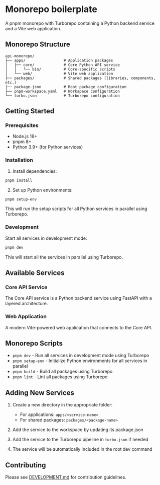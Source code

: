 # Monorepo boilerplate

A pnpm monorepo with Turborepo containing a Python backend service and a Vite web application.

## Monorepo Structure

```
api-monorepo/
├── apps/                 # Application packages
│   ├── core/             # Core Python API service
│   │   └── bin/          # Core-specific scripts
│   └── web/              # Vite web application
├── packages/             # Shared packages (libraries, components, etc.)
├── package.json          # Root package configuration
├── pnpm-workspace.yaml   # Workspace configuration
└── turbo.json            # Turborepo configuration
```

## Getting Started

### Prerequisites

- Node.js 16+
- pnpm 8+
- Python 3.9+ (for Python services)

### Installation

1. Install dependencies:

```bash
pnpm install
```

2. Set up Python environments:

```bash
pnpm setup-env
```

This will run the setup scripts for all Python services in parallel using Turborepo.

### Development

Start all services in development mode:

```bash
pnpm dev
```

This will start all the services in parallel using Turborepo.

## Available Services

### Core API Service

The Core API service is a Python backend service using FastAPI with a layered architecture.

### Web Application

A modern Vite-powered web application that connects to the Core API.

## Monorepo Scripts

- `pnpm dev` - Run all services in development mode using Turborepo
- `pnpm setup-env` - Initialize Python environments for all services in parallel
- `pnpm build` - Build all packages using Turborepo
- `pnpm lint` - Lint all packages using Turborepo

## Adding New Services

1. Create a new directory in the appropriate folder:

   - For applications: `apps/<service-name>`
   - For shared packages: `packages/<package-name>`

2. Add the service to the workspace by updating its package.json

3. Add the service to the Turborepo pipeline in `turbo.json` if needed

4. The service will be automatically included in the root dev command

## Contributing

Please see [DEVELOPMENT.md](./apps/core/DEVELOPMENT.md) for contribution guidelines.
